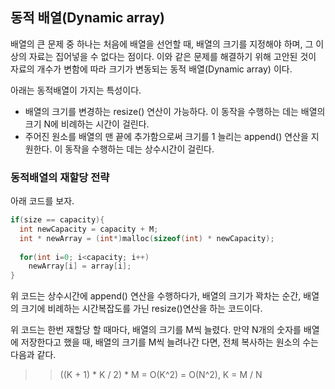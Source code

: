 ## 동적 배열(Dynamic array)
배열의 큰 문제 중 하나는 처음에 배열을 선언할 때, 배열의 크기를 지정해야 하며,
그 이상의 자료는 집어넣을 수 없다는 점이다. 이와 같은 문제를 해결하기 위해 고안된 것이 자료의 개수가 변함에 따라 크기가 변동되는
동적 배열(Dynamic array) 이다.

아래는 동적배열이 가지는 특성이다.
* 배열의 크기를 변경하는 resize() 연산이 가능하다. 이 동작을 수행하는 데는 배열의 크기 N에 비례하는 시간이 걸린다.
* 주어진 원소를 배열의 맨 끝에 추가함으로써 크기를 1 늘리는 append() 연산을 지원한다. 이 동작을 수행하는 데는 상수시간이 걸린다.

### 동적배열의 재할당 전략
아래 코드를 보자.
```c
if(size == capacity){
  int newCapacity = capacity + M;
  int * newArray = (int*)malloc(sizeof(int) * newCapacity);
  
  for(int i=0; i<capacity; i++)
    newArray[i] = array[i];
}
```
위 코드는 상수시간에 append() 연산을 수행하다가, 배열의 크기가 꽉차는 순간,
배열의 크기에 비례하는 시간복잡도를 가닌 resize()연산을 하는 코드이다.

위 코드는 한번 재할당 할 때마다, 배열의 크기를 M씩 늘렸다. 만약 N개의 숫자를 배열에 저장한다고 했을 때,
배열의 크기를 M씩 늘려나간 다면, 전체 복사하는 원소의 수는 다음과 같다.

>> ((K + 1) * K / 2) * M = O(K^2) = O(N^2), K = M / N


